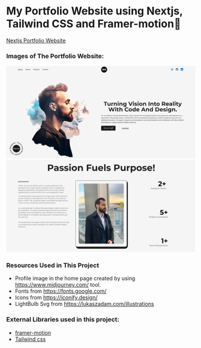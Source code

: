# My Portfolio Website using Nextjs, Tailwind CSS and Framer-motion🌟

[Nextjs Portfolio Website](https://devdreaming.com//videos/nextjs-tutorial-build-portfolio-tailwind-css-framer-motion)

### Images of The Portfolio Website:

![](public/images/readMe/screenshot-home.png)
![](public/images/readMe/screenshot-about.png)

### Resources Used in This Project

- Profile image in the home page created by using https://www.midjourney.com/ tool.
- Fonts from https://fonts.google.com/ <br />
- Icons from https://iconify.design/ <br />
- LightBulb Svg from https://lukaszadam.com/illustrations <br />

### External Libraries used in this project:

- [framer-motion](https://www.framer.com/motion/) <br />
- [Tailwind css](https://tailwindcss.com/) <br />
